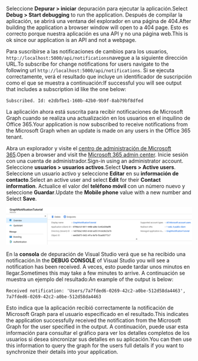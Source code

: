 <!-- markdownlint-disable MD002 MD041 -->

<span data-ttu-id="94e6e-101">Seleccione **Depurar > iniciar** depuración para ejecutar la aplicación.</span><span class="sxs-lookup"><span data-stu-id="94e6e-101">Select **Debug > Start debugging** to run the application.</span></span> <span data-ttu-id="94e6e-102">Después de compilar la aplicación, se abrirá una ventana del explorador en una página de 404.</span><span class="sxs-lookup"><span data-stu-id="94e6e-102">After building the application a browser window will open to a 404 page.</span></span> <span data-ttu-id="94e6e-103">Esto es correcto porque nuestra aplicación es una API y no una página web.</span><span class="sxs-lookup"><span data-stu-id="94e6e-103">This is ok since our application is an API and not a webpage.</span></span>

<span data-ttu-id="94e6e-104">Para suscribirse a las notificaciones de cambios para los usuarios, `http://localhost:5000/api/notifications`navegue a la siguiente dirección URL.</span><span class="sxs-lookup"><span data-stu-id="94e6e-104">To subscribe for change notifications for users navigate to the following url `http://localhost:5000/api/notifications`.</span></span> <span data-ttu-id="94e6e-105">Si se ejecuta correctamente, verá el resultado que incluye un identificador de suscripción como el que se muestra a continuación:</span><span class="sxs-lookup"><span data-stu-id="94e6e-105">If successful you will see output that includes a subscription id like the one below:</span></span>

```shell
Subscribed. Id: e2dbfbe1-160b-42b0-9b9f-8ab79bf8dfed
```

<span data-ttu-id="94e6e-106">La aplicación ahora está suscrita para recibir notificaciones de Microsoft Graph cuando se realiza una actualización en los usuarios en el inquilino de Office 365.</span><span class="sxs-lookup"><span data-stu-id="94e6e-106">Your application is now subscribed to receive notifications from the Microsoft Graph when an update is made on any users in the Office 365 tenant.</span></span>

<span data-ttu-id="94e6e-107">Abra un explorador y visite el [centro de administración de Microsoft 365](https://admin.microsoft.com/AdminPortal).</span><span class="sxs-lookup"><span data-stu-id="94e6e-107">Open a browser and visit the [Microsoft 365 admin center](https://admin.microsoft.com/AdminPortal).</span></span> <span data-ttu-id="94e6e-108">Inicie sesión con una cuenta de administrador.</span><span class="sxs-lookup"><span data-stu-id="94e6e-108">Sign-in using an administrator account.</span></span> <span data-ttu-id="94e6e-109">Seleccione **usuarios > usuarios activos**.</span><span class="sxs-lookup"><span data-stu-id="94e6e-109">Select **Users > Active users**.</span></span> <span data-ttu-id="94e6e-110">Seleccione un usuario activo y seleccione **Editar** en su **información de contacto**.</span><span class="sxs-lookup"><span data-stu-id="94e6e-110">Select an active user and select **Edit** for their **Contact information**.</span></span> <span data-ttu-id="94e6e-111">Actualice el valor del **teléfono móvil** con un número nuevo y seleccione **Guardar**.</span><span class="sxs-lookup"><span data-stu-id="94e6e-111">Update the **Mobile phone** value with a new number and Select **Save**.</span></span>

![Captura de pantalla de los detalles del usuario](./images/03.png)

<span data-ttu-id="94e6e-113">En la **consola** de depuración de Visual Studio verá que se ha recibido una notificación.</span><span class="sxs-lookup"><span data-stu-id="94e6e-113">In the **DEBUG CONSOLE** of Visual Studio you will see a notification has been received.</span></span> <span data-ttu-id="94e6e-114">A veces, esto puede tardar unos minutos en llegar.</span><span class="sxs-lookup"><span data-stu-id="94e6e-114">Sometimes this may take a few minutes to arrive.</span></span> <span data-ttu-id="94e6e-115">A continuación se muestra un ejemplo del resultado:</span><span class="sxs-lookup"><span data-stu-id="94e6e-115">An example of the output is below:</span></span>

```shell
Received notification: 'Users/7a7fded6-0269-42c2-a0be-512d58da4463', 7a7fded6-0269-42c2-a0be-512d58da4463
```

<span data-ttu-id="94e6e-116">Esto indica que la aplicación recibió correctamente la notificación de Microsoft Graph para el usuario especificado en el resultado.</span><span class="sxs-lookup"><span data-stu-id="94e6e-116">This indicates the application successfully received the notification from the Microsoft Graph for the user specified in the output.</span></span> <span data-ttu-id="94e6e-117">A continuación, puede usar esta información para consultar el gráfico para ver los detalles completos de los usuarios si desea sincronizar sus detalles en su aplicación.</span><span class="sxs-lookup"><span data-stu-id="94e6e-117">You can then use this information to query the graph for the users full details if you want to synchronize their details into your application.</span></span>